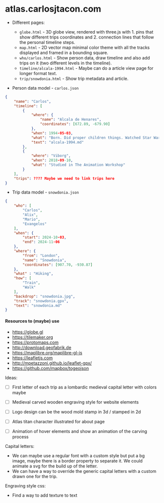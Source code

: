 # atlas.carlosjtacon.com

- Different pages:
    - `globe.html` - 3D globe view, rendered with three.js with 1. pins that show different trips coordinates and 2. connection lines that follow the personal timeline steps.
    - `map.html` - 2D vector map minimal color theme with all the tracks displayed and framed in a bounding square.
    - `who/carlos.html` - Show person data, draw timeline and also add trips on it (two different levels in the timeline).
    - `timeline/alcala-1994.html` - Maybe can do a article view page for longer format text.
    - `trip/snowdonia.html` - Show trip metadata and article.


- Person data model - `carlos.json`
```json
{
    "name": "Carlos",
    "timeline": [
        {
            "where": {
                "name": "Alcala de Henares",
                "coordinates": [672.89, -679.90]
            },
            "when": 1994-05-03,
            "what": "Born. Did proper children things. Watched Star Wars in VHS",
            "text": "alcala-1994.md"
        },
        {
            "where": "Viborg",
            "when": 2018-09-10,
            "what": "Studied in The Animation Workshop"
        }
    ],
    "trips": ???? Maybe we need to link trips here
}
```

- Trip data model - `snowdonia.json`
```json
{
    "who": [
        "Carlos",
        "Alix", 
        "Mario", 
        "Evangelos"
    ],
    "when": {
        "start": 2024-10-03,  
        "end": 2024-11-06
    },
    "where": {
        "from": "London",
        "name": "Snowdonia",
        "coordinates": [907.70, -930.87]
    },
    "what" : "Hiking",
    "how": [
        "Train",
        "Walk"
    ],
    "backdrop": "snowdonia.jpg",
    "track": "snowdonia.gpx",
    "text": "snowdonia.md"
}
```


#### Resources to (maybe) use

- https://globe.gl
- https://tilemaker.org
- https://protomaps.com
- http://download.geofabrik.de
- https://maplibre.org/maplibre-gl-js
- https://leafletjs.com
- http://mpetazzoni.github.io/leaflet-gpx/
- https://github.com/mapbox/togeojson


Ideas:
- [ ] First letter of each trip as a lombardic medieval capital letter with colors maybe
- [ ] Medieval carved wooden engraving style for website elements
- [ ] Logo design can be the wood mold stamp in 3d / stamped in 2d
- [ ] Atlas titan character illustrated for about page
- [ ] Animation of hover elements and show an animation of the carving process


Capital letters:
- We can maybe use a regular font with a custom style but put a bg image, maybe there is a border property to separate it. We could animate a svg for the build up of the letter.
- We can have a way to override the generic capital letters with a custom drawn one for the trip.

Engraving style css:
- Find a way to add texture to text